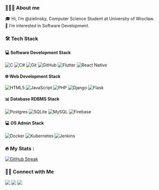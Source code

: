 ### 👨🏻‍💻 About me
🎓 Hi, I’m @zielinsky, Computer Science Student at University of Wrocław.<br/>
🤖 I’m interested in Software Development.<br/>

### :hammer_and_wrench: Tech Stack

#### 💻 Software Development Stack	
![C](https://img.shields.io/badge/c-%2300599C.svg?style=for-the-badge&logo=c&logoColor=white)
![C#](https://img.shields.io/badge/c%23-%23239120.svg?style=for-the-badge&logo=c-sharp&logoColor=white)
![Git](https://img.shields.io/badge/git-%23F05033.svg?style=for-the-badge&logo=git&logoColor=white)
![GitHub](https://img.shields.io/badge/github-%23121011.svg?style=for-the-badge&logo=github&logoColor=white)
![Flutter](https://img.shields.io/badge/Flutter-%2302569B.svg?style=for-the-badge&logo=Flutter&logoColor=white)
![React Native](https://img.shields.io/badge/react_native-%2320232a.svg?style=for-the-badge&logo=react&logoColor=%2361DAFB)

#### 🌐 Web Development Stack
![HTML5](https://img.shields.io/badge/html5-%23E34F26.svg?style=for-the-badge&logo=html5&logoColor=white)
![JavaScript](https://img.shields.io/badge/javascript-%23323330.svg?style=for-the-badge&logo=javascript&logoColor=%23F7DF1E)
![PHP](https://img.shields.io/badge/php-%23777BB4.svg?style=for-the-badge&logo=php&logoColor=white)	
![Django](https://img.shields.io/badge/django-%23092E20.svg?style=for-the-badge&logo=django&logoColor=white)
![Flask](https://img.shields.io/badge/flask-%23000.svg?style=for-the-badge&logo=flask&logoColor=white)

#### 📊 Database RDBMS Stack
![Postgres](https://img.shields.io/badge/postgres-%23316192.svg?style=for-the-badge&logo=postgresql&logoColor=white)
![SQLite](https://img.shields.io/badge/sqlite-%2307405e.svg?style=for-the-badge&logo=sqlite&logoColor=white)
![MySQL](https://img.shields.io/badge/mysql-%2300f.svg?style=for-the-badge&logo=mysql&logoColor=white)
![Firebase](https://img.shields.io/badge/Firebase-039BE5?style=for-the-badge&logo=Firebase&logoColor=white)

#### 💻 OS Admin Stack	
![Docker](https://img.shields.io/badge/docker-%230db7ed.svg?style=for-the-badge&logo=docker&logoColor=white)
![Kubernetes](https://img.shields.io/badge/kubernetes-%23326ce5.svg?style=for-the-badge&logo=kubernetes&logoColor=white)
![Jenkins](https://img.shields.io/badge/jenkins-%232C5263.svg?style=for-the-badge&logo=jenkins&logoColor=white)


### :fire: My Stats :

[![GitHub Streak](http://github-readme-streak-stats.herokuapp.com?user=zielinsky&theme=dark&background=0d1117)](https://git.io/streak-stats)

### 🤝🏻 Connect with Me
<a href="mailto:patrykzielinskiti@gmail.com"><img src="https://img.shields.io/badge/patrykzielinskiti@gmail.com-b23e2f?logo=gmail&logoColor=white"></a>
<a href="https://www.linkedin.com/in/zielinski-patryk/"><img src="https://img.shields.io/badge/Patryk Zieliński-blue?logo=linkedin&logoColor=white"></a>
<a href="https://www.facebook.com/Patrykzielinskii/"><img src="https://img.shields.io/badge/Patryk Zieliński-1877F2?&logo=facebook&logoColor=white"></a>

